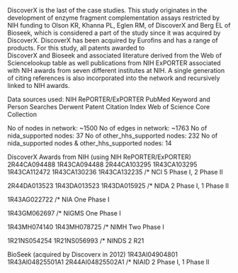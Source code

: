 DiscoverX is the last of the case studies. This study originates in the development of enzyme fragment complementation assays restricted
by NIH funding to Olson KR, Khanna PL, Eglen RM, of DiscoverX and Berg EL of Bioseek, which is considered a part of the study since it 
was acquired by DiscoverX. DiscoverX has been acquired by Eurofins and has a range of products. For this study, all patents awarded to  
DiscoverX and Bioseek and associated literature derived from the Web of Sciencelookup table as well publications from NIH ExPORTER associated 
with NIH awards from seven different institutes at NIH.  A single generation of citing references is also incorporated into the network and 
recursively linked to NIH awards. 

Data sources used: 
NIH RePORTER/ExPORTER
PubMed Keyword and Person Searches
Derwent Patent Citation Index
Web of Science Core Collection

No of nodes in network: ~1500
No of edges in network: ~1763
No of nida_supported nodes: 37
No of other_hhs_supported nodes: 232
No of nida_supported nodes & other_hhs_supported nodes: 14

DiscoverX Awards from NIH (using NIH RePORTER/ExPORTER)
2R44CA094488
1R43CA094488
2R44CA103295
1R43CA103295
1R43CA112472
1R43CA130236
1R43CA132235 /* NCI 5 Phase I, 2 Phase II

2R44DA013523 
1R43DA013523
1R43DA015925 /* NIDA 2 Phase I, 1 Phase II

1R43AG022722 /* NIA One Phase I

1R43GM062697 /* NIGMS One Phase I

1R43MH074140
1R43MH078725 /* NIMH Two Phase I

1R21NS054254
1R21NS056993 /* NINDS 2 R21

BioSeek (acquired by Discoverx in 2012)
1R43AI04904801 
1R43AI04825501A1
2R44AI04825502A1 /* NIAID 2 Phase I, 1 Phase II
